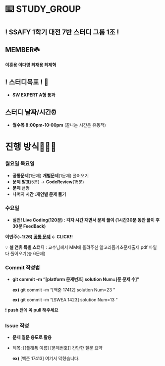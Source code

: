 # ⌨️ STUDY_GROUP

## ! **SSAFY 1학기 대전 7반 스터디 그룹 1조 !**

## MEMBER☘️

**이훈용 이다영 최재용 최제혁**

## ! 스터디**목표 !** 💯
- **SW EXPERT A형 통과**

## 스터디 날짜/시간⏰

- **월수목 8:00pm-10:00pm** (끝나는 시간은 유동적)

# 진행 방식🧑🏻‍💻

### 월요일 목요일

- **공통문제**(1문제) **개별문제**(1문제) 풀어오기
- **문제** **발표**(5분) → **CodeReview**(15분)
- **문제 선정**
- **나머지 시간 :개인별 문제 풀기**

### 수요일

- **실전! Live Coding(120분) : 각자 시간 재면서 문제 풀이 (1시간30분 동안 풀이 후 30분 FeedBack)**

**이번주(~1/26) [공통 문제](https://www.acmicpc.net/problem/17413) ← CLICK!!**


💡 **설 연휴 특별 스터디** :
교수님께서 MM에 올려주신 알고리즘기초문제출제.pdf 파일 다 풀어오기(총 6문제)


### Commit 작성법

- **git commit -m “[platform 문제번호]  solution Num=[푼 문제 수]"**

  **ex)** git commit -m “[백준 17412] solution Num=23 ”

  **ex)** git commit -m “[SWEA 1423] solution Num=13 ”


❗ **push 전에 꼭 pull 해주세요**

### Issue 작성

- **문제 질문 용도로 활용**

- 제목: [[플래폼 이름] [문제번호]] 간단한 질문 요약

  **ex)** [백준 17413] 여기서 막혔습니다.
